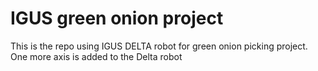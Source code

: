 # IGUS green onion project
This is the repo using IGUS DELTA robot for green onion picking project.
One more axis is added to the Delta robot

